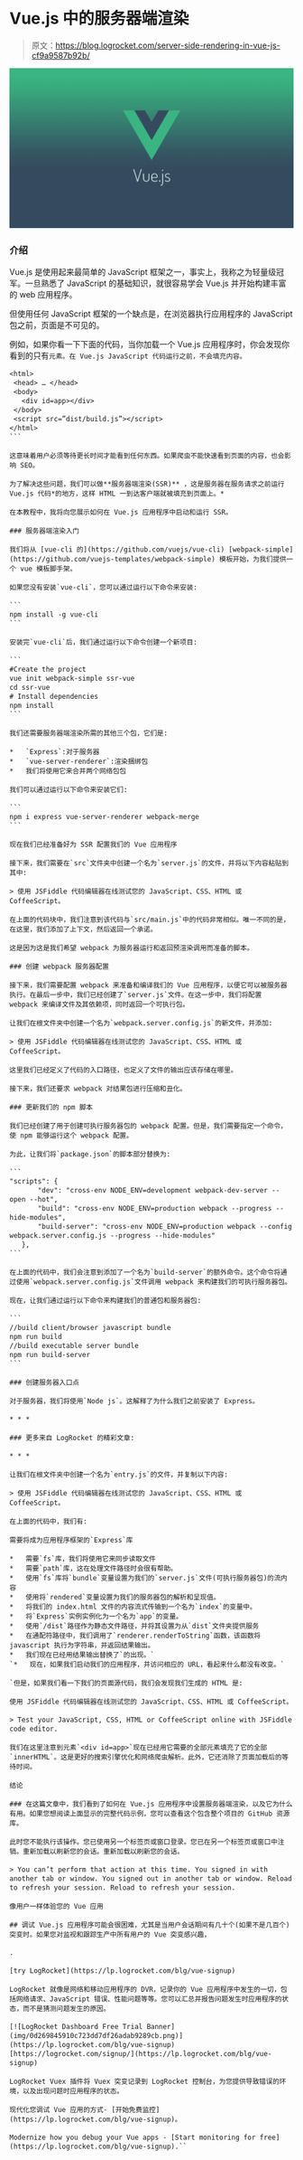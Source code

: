 # Vue.js 中的服务器端渲染

> 原文：<https://blog.logrocket.com/server-side-rendering-in-vue-js-cf9a9587b92b/>

![](img/97ecae5141f8547562c38e0930a3bd17.png)

### 介绍

Vue.js 是使用起来最简单的 JavaScript 框架之一，事实上，我称之为轻量级冠军。一旦熟悉了 JavaScript 的基础知识，就很容易学会 Vue.js 并开始构建丰富的 web 应用程序。

但使用任何 JavaScript 框架的一个缺点是，在浏览器执行应用程序的 JavaScript 包之前，页面是不可见的。

例如，如果你看一下下面的代码，当你加载一个 Vue.js 应用程序时，你会发现你看到的只有`元素。在 Vue.js JavaScript 代码运行之前，不会填充内容。`

 ````
<html>
  <head> … </head>
  <body>
    <div id=app></div> 
  </body>
  <script src=”dist/build.js”></script>
</html>
```

这意味着用户必须等待更长时间才能看到任何东西。如果爬虫不能快速看到页面的内容，也会影响 SEO。

为了解决这些问题，我们可以做**服务器端渲染(SSR)** ，这是服务器在服务请求之前运行 Vue.js 代码*的地方，这样 HTML 一到达客户端就被填充到页面上。*

在本教程中，我将向您展示如何在 Vue.js 应用程序中启动和运行 SSR。

### 服务器端渲染入门

我们将从 [vue-cli 的](https://github.com/vuejs/vue-cli) [webpack-simple](https://github.com/vuejs-templates/webpack-simple) 模板开始，为我们提供一个 vue 模板脚手架。

如果您没有安装`vue-cli`，您可以通过运行以下命令来安装:

```
npm install -g vue-cli
```

安装完`vue-cli`后，我们通过运行以下命令创建一个新项目:

```
#Create the project 
vue init webpack-simple ssr-vue 
cd ssr-vue  
# Install dependencies
npm install
```

我们还需要服务器端渲染所需的其他三个包，它们是:

*   `Express`:对于服务器
*   `vue-server-renderer`:渲染捆绑包
*   我们将使用它来合并两个网络包包

我们可以通过运行以下命令来安装它们:

```
npm i express vue-server-renderer webpack-merge
```

现在我们已经准备好为 SSR 配置我们的 Vue 应用程序

接下来，我们需要在`src`文件夹中创建一个名为`server.js`的文件，并将以下内容粘贴到其中:

> 使用 JSFiddle 代码编辑器在线测试您的 JavaScript、CSS、HTML 或 CoffeeScript。

在上面的代码块中，我们注意到该代码与`src/main.js`中的代码非常相似。唯一不同的是，在这里，我们添加了上下文，然后返回一个承诺。

这是因为这是我们希望 webpack 为服务器运行和返回预渲染调用而准备的脚本。

### 创建 webpack 服务器配置

接下来，我们需要配置 webpack 来准备和编译我们的 Vue 应用程序，以便它可以被服务器执行。在最后一步中，我们已经创建了`server.js`文件。在这一步中，我们将配置 webpack 来编译文件及其依赖项，同时返回一个可执行包。

让我们在根文件夹中创建一个名为`webpack.server.config.js`的新文件，并添加:

> 使用 JSFiddle 代码编辑器在线测试您的 JavaScript、CSS、HTML 或 CoffeeScript。

这里我们已经定义了代码的入口路径，也定义了文件的输出应该存储在哪里。

接下来，我们还要求 webpack 对结果包进行压缩和丑化。

### 更新我们的 npm 脚本

我们已经创建了用于创建可执行服务器包的 webpack 配置。但是，我们需要指定一个命令，使 npm 能够运行这个 webpack 配置。

为此，让我们将`package.json`的脚本部分替换为:

```
"scripts": {
        "dev": "cross-env NODE_ENV=development webpack-dev-server --open --hot",
        "build": "cross-env NODE_ENV=production webpack --progress --hide-modules",
        "build-server": "cross-env NODE_ENV=production webpack --config webpack.server.config.js --progress --hide-modules"
    },
```

在上面的代码中，我们会注意到添加了一个名为`build-server`的额外命令。这个命令将通过使用`webpack.server.config.js`文件调用 webpack 来构建我们的可执行服务器包。

现在，让我们通过运行以下命令来构建我们的普通包和服务器包:

```
//build client/browser javascript bundle
npm run build
//build executable server bundle 
npm run build-server
```

### 创建服务器入口点

对于服务器，我们将使用`Node js`。这解释了为什么我们之前安装了 Express。

* * *

### 更多来自 LogRocket 的精彩文章:

* * *

让我们在根文件夹中创建一个名为`entry.js`的文件，并复制以下内容:

> 使用 JSFiddle 代码编辑器在线测试您的 JavaScript、CSS、HTML 或 CoffeeScript。

在上面的代码中，我们有:

需要将成为应用程序框架的`Express`库

*   需要`fs`库，我们将使用它来同步读取文件
*   需要`path`库，这在处理文件路径时会很有帮助。
*   使用`fs`库将`bundle`变量设置为我们的`server.js`文件(可执行服务器包)的流内容
*   使用将`rendered`变量设置为我们的服务器包的解析和呈现值。
*   将我们的 index.html 文件的内容流式传输到一个名为`index`的变量中。
*   将`Express`实例实例化为一个名为`app`的变量。
*   使用`/dist`路径作为静态文件路径，并将其设置为从`dist`文件夹提供服务
*   在通配符路径中，我们调用了`renderer.renderToString`函数，该函数将 javascript 执行为字符串，并返回结果输出。
*   我们现在已经用结果输出替换了`的出现。`
`*   现在，如果我们启动我们的应用程序，并访问相应的 URL，看起来什么都没有改变。`

 `但是，如果我们看一下我们的页面源代码，我们会发现我们生成的 HTML 是:

使用 JSFiddle 代码编辑器在线测试您的 JavaScript、CSS、HTML 或 CoffeeScript。

> Test your JavaScript, CSS, HTML or CoffeeScript online with JSFiddle code editor.

我们在这里注意到元素`<div id=app>`现在已经用它需要的全部元素填充了它的全部`innerHTML`。这是更好的搜索引擎优化和网络爬虫解析。此外，它还消除了页面加载后的等待时间。

结论

### 在这篇文章中，我们看到了如何在 Vue.js 应用程序中设置服务器端渲染，以及它为什么有用。如果您想阅读上面显示的完整代码示例，您可以查看这个包含整个项目的 GitHub 资源库。

此时您不能执行该操作。您已使用另一个标签页或窗口登录。您已在另一个标签页或窗口中注销。重新加载以刷新您的会话。重新加载以刷新您的会话。

> You can’t perform that action at this time. You signed in with another tab or window. You signed out in another tab or window. Reload to refresh your session. Reload to refresh your session.

像用户一样体验您的 Vue 应用

## 调试 Vue.js 应用程序可能会很困难，尤其是当用户会话期间有几十个(如果不是几百个)突变时。如果您对监视和跟踪生产中所有用户的 Vue 突变感兴趣，

.

[try LogRocket](https://lp.logrocket.com/blg/vue-signup)

LogRocket 就像是网络和移动应用程序的 DVR，记录你的 Vue 应用程序中发生的一切，包括网络请求、JavaScript 错误、性能问题等等。您可以汇总并报告问题发生时应用程序的状态，而不是猜测问题发生的原因。

[![LogRocket Dashboard Free Trial Banner](img/0d269845910c723dd7df26adab9289cb.png)](https://lp.logrocket.com/blg/vue-signup)[https://logrocket.com/signup/](https://lp.logrocket.com/blg/vue-signup)

LogRocket Vuex 插件将 Vuex 突变记录到 LogRocket 控制台，为您提供导致错误的环境，以及出现问题时应用程序的状态。

现代化您调试 Vue 应用的方式- [开始免费监控](https://lp.logrocket.com/blg/vue-signup)。

Modernize how you debug your Vue apps - [Start monitoring for free](https://lp.logrocket.com/blg/vue-signup).``